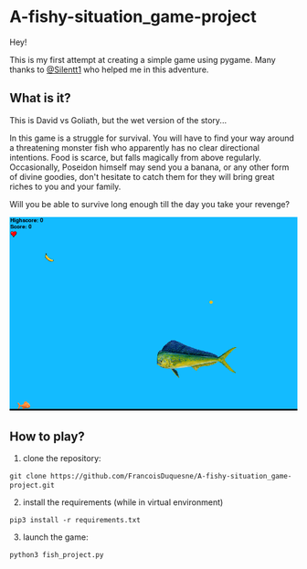 # A-fishy-situation_game-project

Hey!

This is my first attempt at creating a simple game using pygame.
Many thanks to [@Silentt1](https://github.com/Silentt1) who helped me in this adventure.

What is it?
- 
This is David vs Goliath, but the wet version of the story...

In this game is a struggle for survival. You will have to find your way around a threatening monster fish who apparently has no clear directional intentions. Food is scarce, but falls magically from above regularly. Occasionally, Poseidon himself may send you a banana, or any other form of divine goodies, don't hesitate to catch them for they will bring great riches to you and your family.

Will you be able to survive long enough till the day you take your revenge?

![Screenshot gameplay](https://github.com/FrancoisDuquesne/A-fishy-situation_game-project/blob/master/resources/Screenshot_gameplay.png)


How to play?
-
1) clone the repository:
```
git clone https://github.com/FrancoisDuquesne/A-fishy-situation_game-project.git
```
2) install the requirements (while in virtual environment)
```
pip3 install -r requirements.txt
```
3) launch the game:
```
python3 fish_project.py 
```
